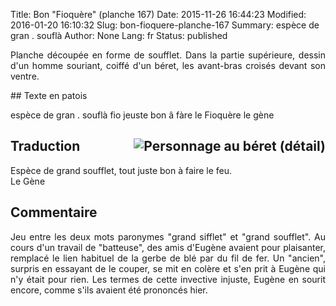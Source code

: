 Title: Bon "Fioquère"  (planche 167)
Date: 2015-11-26 16:44:23
Modified: 2016-01-20 16:10:32
Slug: bon-fioquere-planche-167
Summary: espèce  de  gran .  souflà
Author: None
Lang: fr
Status: published

<p style="text-align:justify;">Planche découpée en forme de soufflet. Dans la partie supérieure, dessin d'un homme souriant, coiffé d'un béret, les avant-bras croisés devant son ventre.
</p>

<img style="float: left;" alt="" src="{static}/images/planche_167.png">
## Texte en patois

espèce  de  gran .  souflà  fio  jeuste  bon  â  fàre  le  Fioquère 	  le  gène

## Traduction<img style="float: right;" alt="Personnage au béret (détail)" src="{static}/images/planche_167_detail.png">

Espèce de grand soufflet, tout juste bon à faire le feu.   	
Le Gène

## Commentaire
<p style="text-align:justify;">Jeu entre les deux mots paronymes "grand sifflet" et "grand soufflet". 
Au cours d'un travail de "batteuse", des amis d'Eugène avaient pour plaisanter, remplacé le lien habituel de la gerbe de blé par du fil de fer. Un "ancien", surpris en essayant de le couper, se mit en colère et s'en prit à Eugène qui n'y était pour rien. Les termes de cette invective injuste, Eugène en sourit encore, comme s'ils avaient été prononcés hier.</p>
